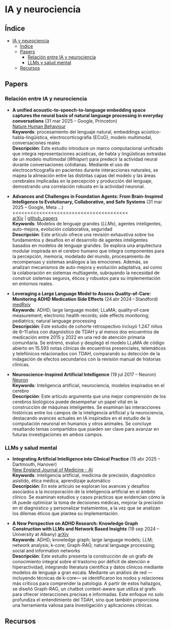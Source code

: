 # IA y neurociencia

## Índice

- [IA y neurociencia](#ia-y-neurociencia)
  - [Índice](#índice)
  - [Papers](#papers)
    - [Relación entre IA y neurociencia](#relación-entre-ia-y-neurociencia)
    - [LLMs y salud mental](#llms-y-salud-mental)
  - [Recursos](#recursos)

## Papers

### Relación entre IA y neurociencia

* **A unified acoustic-to-speech-to-language embedding space captures the neural basis of natural language processing in everyday conversations** (31 mar 2025 – Google, Princeton)  
  [Nature Human Behaviour](https://www.nature.com/articles/s41562-025-02105-9)  
  **Keywords**: procesamiento del lenguaje natural, embeddings acústico-habla-lingüística, electrocorticografía (ECoG), modelo multimodal, conversaciones reales  
  **Descripción**: Este estudio introduce un marco computacional unificado que integra representaciones acústicas, de habla y lingüísticas extraídas de un modelo multimodal (*Whisper*) para predecir la actividad neural durante conversaciones cotidianas. Mediante el uso de electrocorticografía en pacientes durante interacciones naturales, se mapea la alineación entre las distintas capas del modelo y las áreas cerebrales implicadas en la percepción y producción del lenguaje, demostrando una correlación robusta en la actividad neuronal.

* **Advances and Challenges in Foundation Agents: From Brain-Inspired Intelligence to Evolutionary, Collaborative, and Safe Systems** (31 mar 2025 – Google, Meta ...)  <<<<<<<<<<<<<<<<<<<<<<<<<<<<<<<<<<<<<<<  
[arXiv](https://www.arxiv.org/abs/2504.01990) | [github_papers](https://github.com/FoundationAgents/awesome-foundation-agents?tab=readme-ov-file)  
  **Keywords**: Modelos de lenguaje grandes (*LLMs*), agentes inteligentes, auto-mejora, evolución colaborativa, seguridad    
  **Descripción**: Este artículo ofrece una revisión exhaustiva sobre los fundamentos y desafíos en el desarrollo de agentes inteligentes basados en modelos de lenguaje grandes. Se explora una arquitectura modular inspirada en el cerebro humano que integra componentes para la percepción, memoria, modelado del mundo, procesamiento de recompensas y sistemas análogos a las emociones. Además, se analizan mecanismos de auto-mejora y evolución adaptativa, así como la colaboración en sistemas multiagente, subrayando la necesidad de construir sistemas seguros, éticos y robustos para su implementación en entornos reales.


* **Leveraging a Large Language Model to Assess Quality-of-Care: Monitoring ADHD Medication Side Effects** (24 abr 2024 – Standford) 
  [medRxiv](https://www.medrxiv.org/content/10.1101/2024.04.23.24306225v1)    
  **Keywords**: ADHD; large language model; LLaMA; quality‑of‑care measurement; electronic health records; side effects monitoring; pediatrics; natural language processing   
  **Descripción**: Este estudio de cohorte retrospectivo incluyó 1.247 niños de 6–11 años con diagnóstico de TDAH y al menos dos encuentros de medicación entre 2015 y 2022 en una red de atención primaria comunitaria. Se entrenó, evaluó y desplegó el modelo LLaMA de código abierto en 15.593 notas clínicas de encuentros presenciales, telemáticos y telefónicos relacionados con TDAH, comparando su detección de la indagación de efectos secundarios con la revisión manual de historias clínicas.

* **Neuroscience-Inspired Artificial Intelligence** (19 jul 2017 – Neuron)
  [Neuron](https://doi.org/10.1016/j.neuron.2017.06.011)  
  **Keywords**: Inteligencia artificial, neurociencia, modelos inspirados en el cerebro  
  **Descripción**: Este artículo argumenta que una mejor comprensión de los cerebros biológicos puede desempeñar un papel vital en la construcción de máquinas inteligentes. Se examinan las interacciones históricas entre los campos de la inteligencia artificial y la neurociencia, destacando avances actuales en IA inspirados en el estudio de la computación neuronal en humanos y otros animales. Se concluye resaltando temas compartidos que pueden ser clave para avanzar en futuras investigaciones en ambos campos.


### LLMs y salud mental

* **Integrating Artificial Intelligence into Clinical Practice** (15 abr 2025 – Dartmouth, Hanover)  
  [New England Journal of Medicine - AI](https://ai.nejm.org/doi/full/10.1056/AIoa2400802)    
  **Keywords**: inteligencia artificial, medicina de precisión, diagnóstico asistido, ética médica, aprendizaje automático  
  **Descripción**: En este artículo se exploran los avances y desafíos asociados a la incorporación de la inteligencia artificial en el ámbito clínico. Se examinan estudios y casos prácticos que evidencian cómo la IA puede optimizar la toma de decisiones médicas, mejorar la precisión en el diagnóstico y personalizar tratamientos, a la vez que se analizan los dilemas éticos que plantea su implementación.

* **A New Perspective on ADHD Research: Knowledge Graph Construction with LLMs and Network Based Insights** (19 sep 2024 – University at Albany)
[arXiv](https://arxiv.org/abs/2409.12853)  
  **Keywords**: ADHD; knowledge graph; large language models; LLM; network analysis; k-core; Graph-RAG; natural language processing; social and information networks  
  **Descripción**: Este estudio presenta la construcción de un grafo de conocimiento integral sobre el trastorno por déficit de atención e hiperactividad, integrando literatura científica y datos clínicos mediante modelos de lenguaje a gran escala. Mediante un análisis de red —incluyendo técnicas de k-core— se identificaron los nodos y relaciones más críticos para comprender la patología. A partir de estos hallazgos, se diseñó Graph-RAG, un chatbot context-aware que utiliza el grafo para ofrecer interacciones precisas e informadas. Este enfoque no solo profundiza el entendimiento del TDAH, sino que también proporciona una herramienta valiosa para investigación y aplicaciones clínicas.

## Recursos
